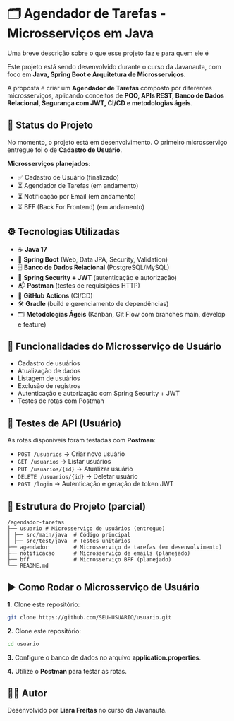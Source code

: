 
# 🗂️ Agendador de Tarefas - Microsserviços em Java

Uma breve descrição sobre o que esse projeto faz e para quem ele é

Este projeto está sendo desenvolvido durante o curso da Javanauta, com foco em **Java, Spring Boot e Arquitetura de Microsserviços**.

A proposta é criar um **Agendador de Tarefas** composto por diferentes microsserviços, aplicando conceitos de **POO, APIs REST, Banco de Dados Relacional, Segurança com JWT, CI/CD e metodologias ágeis**.

## 📌 Status do Projeto

No momento, o projeto está em desenvolvimento.
O primeiro microsserviço entregue foi o de **Cadastro de Usuário**.

**Microsserviços planejados**:

- ✅ Cadastro de Usuário (finalizado)
- ⏳ Agendador de Tarefas (em andamento)
- ⏳ Notificação por Email (em andamento)
- ⏳ BFF (Back For Frontend) (em andamento)


## ⚙️ Tecnologias Utilizadas

- ☕ **Java 17**
- 🌱 **Spring Boot** (Web, Data JPA, Security, Validation)
- 🗄️ **Banco de Dados Relacional** (PostgreSQL/MySQL)
- 🔐 **Spring Security + JWT** (autenticação e autorização)
- 📬 **Postman** (testes de requisições HTTP)
- 🔄 **GitHub Actions** (CI/CD)
- 🛠️ **Gradle** (build e gerenciamento de dependências)
- 🗂️ **Metodologias Ágeis** (Kanban, Git Flow com branches main, develop e feature)


## 🚀 Funcionalidades do Microsserviço de Usuário

 - Cadastro de usuários
 - Atualização de dados
 - Listagem de usuários
 - Exclusão de registros
 - Autenticação e autorização com Spring Security + JWT
 - Testes de rotas com Postman


## 🧪 Testes de API (Usuário)

As rotas disponíveis foram testadas com **Postman**:

 - `POST /usuarios` → Criar novo usuário
 - `GET /usuarios` → Listar usuários
 - `PUT /usuarios/{id}` → Atualizar usuário
 - `DELETE /usuarios/{id}` → Deletar usuário
 - `POST /login` → Autenticação e geração de token JWT

 ## 📂 Estrutura do Projeto (parcial)
 
 ```shell
 /agendador-tarefas
├── usuario # Microsserviço de usuários (entregue)
│ ├── src/main/java  # Código principal
│ ├── src/test/java  # Testes unitários
├── agendador        # Microsserviço de tarefas (em desenvolvimento)
├── notificacao      # Microsserviço de emails (planejado)
├── bff              # Microsserviço BFF (planejado)
└── README.md
```

## ▶️ Como Rodar o Microsserviço de Usuário

**1.** Clone este repositório:
```bash
git clone https://github.com/SEU-USUARIO/usuario.git
```

**2.** Clone este repositório:
```bash
cd usuario
```
**3.** Configure o banco de dados no arquivo **application.properties**.

**4.** Utilize o **Postman** para testar as rotas.

## 👨‍💻 Autor

Desenvolvido por **Liara Freitas** no curso da Javanauta.

